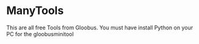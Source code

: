 # ManyTools
This are all free Tools from Gloobus.
You must have install Python on your PC for the gloobusminitool
